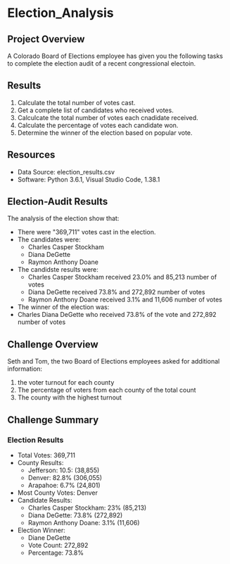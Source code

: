 # Election_Analysis

## Project Overview
A Colorado Board of Elections employee has given you the following tasks to complete the election audit of a recent congressional electoin.
## Results
1. Calculate the total number of votes cast.
2. Get a complete list of candidates who received votes.
3. Calculcate the total number of votes each cnadidate received.
4. Calculate the percentage of votes each candidate won.
5. Determine the winner of the election based on popular vote.

## Resources
- Data Source: election_results.csv
- Software: Python 3.6.1, Visual Studio Code, 1.38.1

## Election-Audit Results
The analysis of the election show that:
- There were "369,711" votes cast in the election.
- The candidates were:
  - Charles Casper Stockham
  - Diana DeGette
  - Raymon Anthony Doane
- The candidste results were:
  - Charles Casper Stockham received 23.0% and 85,213 number of votes
  - Diana DeGette received 73.8% and 272,892 number of votes
  - Raymon Anthony Doane received 3.1% and 11,606 number of votes
- The winner of the election was:
- Charles Diana DeGette who received 73.8% of the vote and 272,892 number of votes

## Challenge Overview
Seth and Tom, the two Board of Elections employees asked for additional information:
  1. the voter turnout for each county
  2. The percentage of voters from each county of the total count
  3. The county with the highest turnout

## Challenge Summary
### Election Results
  - Total Votes: 369,711
  - County Results:
    - Jefferson: 10.5: (38,855)
    - Denver: 82.8% (306,055)
    - Arapahoe: 6.7% (24,801)
  - Most County Votes: Denver
  - Candidate Results:
    - Charles Casper Stockham: 23% (85,213)
    - Diana DeGette: 73.8% (272,892)
    - Raymon Anthony Doane: 3.1% (11,606)
  - Election Winner:
    - Diane DeGette
    - Vote Count: 272,892
    - Percentage: 73.8%
